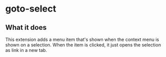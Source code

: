 # goto-select

## What it does

This extension adds a menu item that's shown when the context menu is shown on a selection.
When the item is clicked, it just opens the selection as link in a new tab.
